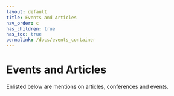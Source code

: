 ```yaml
---
layout: default
title: Events and Articles
nav_order: c
has_children: true
has_toc: true
permalink: /docs/events_container
---
```


# Events and Articles
Enlisted below are mentions on articles, conferences and events.
